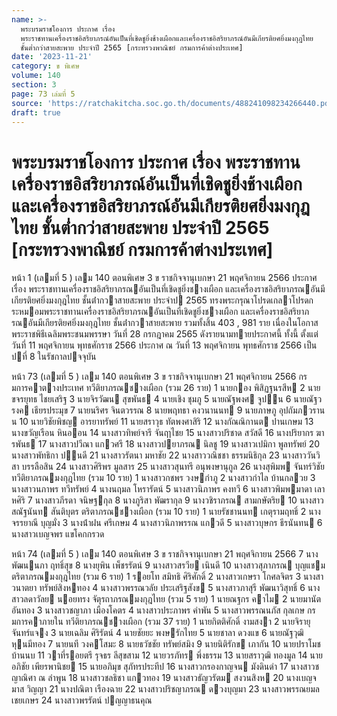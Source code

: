 ```yaml
---
name: >-
  พระบรมราชโองการ ประกาศ เรื่อง
  พระราชทานเครื่องราชอิสริยาภรณ์อันเป็นที่เชิดชูยิ่งช้างเผือกและเครื่องราชอิสริยาภรณ์อันมีเกียรติยศยิ่งมงกุฎไทย
  ชั้นต่ำกว่าสายสะพาย ประจำปี 2565 [กระทรวงพาณิชย์ กรมการค้าต่างประเทศ]
date: '2023-11-21'
category: ข พิเศษ
volume: 140
section: 3
page: 73 เล่มที่ 5
source: 'https://ratchakitcha.soc.go.th/documents/488241098234266440.pdf'
draft: true
---
```


# พระบรมราชโองการ ประกาศ เรื่อง พระราชทานเครื่องราชอิสริยาภรณ์อันเป็นที่เชิดชูยิ่งช้างเผือกและเครื่องราชอิสริยาภรณ์อันมีเกียรติยศยิ่งมงกุฎไทย ชั้นต่ำกว่าสายสะพาย ประจำปี 2565 [กระทรวงพาณิชย์ กรมการค้าต่างประเทศ]

หน้า 1 (เลมที่ 5 ) เลม 140 ตอนพิเศษ 3 ข ราชกิจจานุเบกษา 21 พฤศจิกายน 2566 ประกาศ เรื่อง พระราชทานเครื่องราชอิสริยาภรณอันเป็นที่เชิดชูยิ่งชางเผือก และเครื่องราชอิสริยาภรณอันมีเกียรติยศยิ่งมงกุฎไทย ชั้นต่ํากวาสายสะพาย ประจําป 2565 ทรงพระกรุณาโปรดเกลาโปรดกระหมอมพระราชทานเครื่องราชอิสริยาภรณอันเป็นที่เชิดชูยิ่งชางเผือก และเครื่องราชอิสริยาภรณอันมีเกียรติยศยิ่งมงกุฎไทย ชั้นต่ํากวาสายสะพาย รวมทั้งสิ้น 403 , 981 ราย เนื่องในโอกาสพระราชพิธีเฉลิมพระชนมพรรษา วันที่ 28 กรกฎาคม 2565 ดังรายนามทายประกาศนี้ ทั้งนี้ ตั้งแต่วันที่ 11 พฤศจิกายน พุทธศักราช 2566 ประกาศ ณ วันที่ 13 พฤศจิกายน พุทธศักราช 2566 เป็นปที่ 8 ในรัชกาลปจจุบัน

หน้า 73 (เลมที่ 5 ) เลม 140 ตอนพิเศษ 3 ข ราชกิจจานุเบกษา 21 พฤศจิกายน 2566 กรมการคาตางประเทศ ทวีติยาภรณชางเผือก (รวม 26 ราย) 1 นายกอง พิสิฏฐนรสีห 2 นายขจรยุทธ ไชยเสริฐ 3 นายจิรวัฒน สุขพันธ 4 นายเชิง ชุมภู 5 นายณัฐพงศ จูปน 6 นายณัฐวรงค เธียรประมุข 7 นายนริศร จินตวรรณ 8 นายพฤทธา คงวนานนท 9 นายภาษภู อุปถัมภวรานน 10 นายวิชัยพิชญ อารยาทรัพย์ 11 นายสราวุธ ทัตพงศาสิริ 12 นางกัณณิกานต ปานเกษม 13 นางขวัญเรือน หินออน 14 นางสาวทิพย์จารี จันฤาไชย 15 นางสาวปริชาด สวัสดี 16 นางปริยากร ฆารพันธ 17 นางสาวปวีณา แกวศรี 18 นางสาวปยาภรณ นิลชู 19 นางสาวเปมิกา พูลทรัพย์ 20 นางสาวพัทธิกา ปนดี 21 นางสาวรัตนา มหาชัย 22 นางสาววณิชชา ธรรมนิธิกุล 23 นางสาววันวิสา บรรลือสิน 24 นางสาวศิริพร มูลสาร 25 นางสาวสุนทรี อนุพงษานุกูล 26 นางสุพิมพ จันทร์วิชัย ทวีติยาภรณมงกุฎไทย (รวม 10 ราย) 1 นางสาวกชพร วงษกําภู 2 นางสาวกําไล บ้านกลวย 3 นางสาวนภาพร ทวีทรัพย์ 4 นางนฤมล โหรารัตน์ 5 นางสาวนิภาพร คงทวี 6 นางสาวพิมพมาดา เลาหศิริ 7 นางสาวภีรดา จนิษฐกุล 8 นางภูริสา พัฒรากุล 9 นางวชิราภรณ สามกษัตริย 10 นางสาวสณัฐนันท สันติบุตร ตริตาภรณชางเผือก (รวม 10 ราย) 1 นายรัชชานนท เกตุรามฤทธิ์ 2 นางจรรยาณี บุญมั่ง 3 นางน้ําฝน ศรีเกษม 4 นางสาวนิภาพรรณ แกวดี 5 นางสาวบุษกร ธีรนันทน 6 นางสาวเบญจพร แขโคกกรวด

หน้า 74 (เลมที่ 5 ) เลม 140 ตอนพิเศษ 3 ข ราชกิจจานุเบกษา 21 พฤศจิกายน 2566 7 นางพัฒนนภา ฤทธิ์สุข 8 นางยุพิน เพ็ชรรัตน์ 9 นางสาวสรวีย เนินดี 10 นางสาวสุภาภรณ บุญแชม ตริตาภรณมงกุฎไทย (รวม 6 ราย) 1 รอยโท สมิทธิ ศิริศักดิ์ 2 นางสาวเกษรา โกศลจิตร 3 นางสาวนาตยา ทรัพย์สิงหทอง 4 นางสาวพรรณวลัย ประเสริฐสังข 5 นางสาวภาสุรี พัฒนาวิสุทธิ์ 6 นางสาวลดาวัลย นอยทรง จัตุรถาภรณมงกุฎไทย (รวม 5 ราย) 1 นายณฐกร คาไม 2 นายมานัต อันทอง 3 นางสาวชญาภา เมืองโคตร 4 นางสาวประภาพร คําพัน 5 นางสาวพรรณนภัส กุลเกษ กรมการคาภายใน ทวีติยาภรณชางเผือก (รวม 37 ราย) 1 นายกิตติศักดิ์ งามสงา 2 นายจิรายุ จันทร์แจง 3 นายเฉลิม ศิริรัตน์ 4 นายชัยยะ พงษรักไทย 5 นายชาลา ดวงแข 6 นายณัฐวุฒิ หุนมีทอง 7 นายนที วงคโสมะ 8 นายธวัชชัย ทรัพย์สมิง 9 นายนิติรักข เภากัน 10 นายปราโมช บ้านนบ 11 วาที่รอยตรี รุจธร ลีสุขสาม 12 นายวรภัทร พึ่งธรรม 13 นายสราวุฒิ ทองมูล 14 นายอภิชัย เพียรพานิชย 15 นายอภิมุข สุภัทรประทีป 16 นางสาวกรองกาญจน มังดินดํา 17 นางสาวชญาณิศา ณ ลําพูน 18 นางสาวชลธิชา แกวทอง 19 นางสาวธัญวรัตม สงวนสิงห 20 นางเบญจมาส วิญญา 21 นางปณิตา เรืองฉาย 22 นางสาวปริชญาภรณ ดวงบุญมา 23 นางสาวพรรณยมล เชยเกษร 24 นางสาวพรรัตน์ ปญญาธนคุณ

